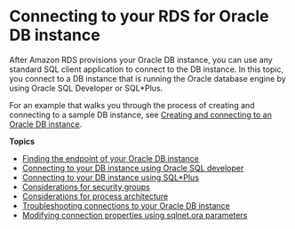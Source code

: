 # Connecting to your RDS for Oracle DB instance<a name="USER_ConnectToOracleInstance"></a>

After Amazon RDS provisions your Oracle DB instance, you can use any standard SQL client application to connect to the DB instance\. In this topic, you connect to a DB instance that is running the Oracle database engine by using Oracle SQL Developer or SQL\*Plus\. 

For an example that walks you through the process of creating and connecting to a sample DB instance, see [Creating and connecting to an Oracle DB instance](CHAP_GettingStarted.CreatingConnecting.Oracle.md)\. 

**Topics**
+ [Finding the endpoint of your Oracle DB instance](USER_Endpoint.md)
+ [Connecting to your DB instance using Oracle SQL developer](USER_ConnectToOracleInstance.SQLDeveloper.md)
+ [Connecting to your DB instance using SQL\*Plus](USER_ConnectToOracleInstance.SQLPlus.md)
+ [Considerations for security groups](USER_ConnectToOracleInstance.Security.md)
+ [Considerations for process architecture](USER_ConnectToOracleInstance.SharedServer.md)
+ [Troubleshooting connections to your Oracle DB instance](USER_ConnectToOracleInstance.Troubleshooting.md)
+ [Modifying connection properties using sqlnet\.ora parameters](USER_ModifyInstance.Oracle.sqlnet.md)